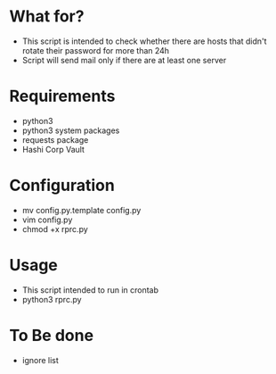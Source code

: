 # What for?
 - This script is intended to check whether there are hosts that didn't rotate their password for more than 24h
 - Script will send mail only if there are at least one server
 
# Requirements
 - python3
 - python3 system packages
 - requests package
 - Hashi Corp Vault

# Configuration
 * mv config.py.template config.py
 * vim config.py
 * chmod +x rprc.py

# Usage
 - This script intended to run in crontab
 - python3 rprc.py

# To Be done
 - ignore list
